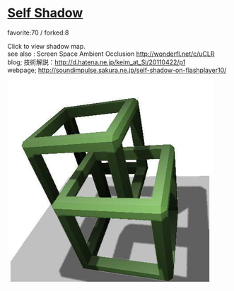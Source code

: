 # [Self Shadow](http://wonderfl.net/c/dQHN)

favorite:70 / forked:8

Click to view shadow map.  
see also : Screen Space Ambient Occlusion http://wonderfl.net/c/uCLR  
blog; 技術解説：http://d.hatena.ne.jp/keim_at_Si/20110422/p1  
webpage; http://soundimpulse.sakura.ne.jp/self-shadow-on-flashplayer10/

![thumbnail](./thumbnail.jpg)